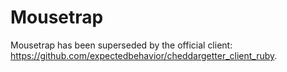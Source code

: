 #  Mousetrap

Mousetrap has been superseded by the official client: https://github.com/expectedbehavior/cheddargetter_client_ruby.
